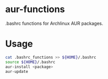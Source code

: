 # aur-functions
.bashrc functions for Archlinux AUR packages.

# Usage
```bash
cat .bashrc_functions >> ${HOME}/.bashrc
source ${HOME}/.bashrc
aur-install <package>
aur-update
```

